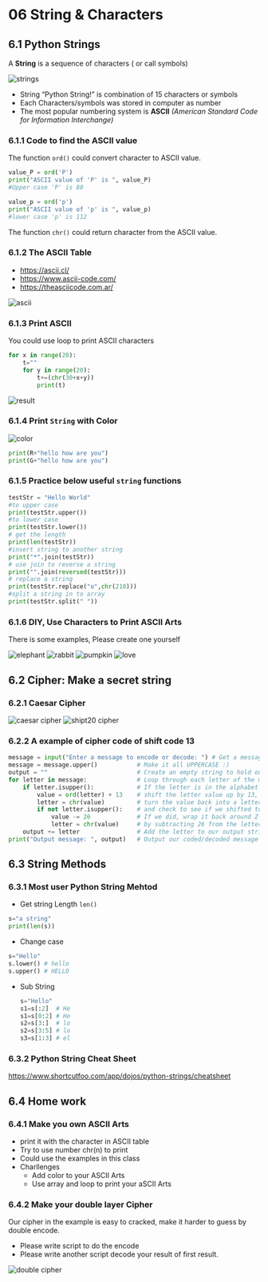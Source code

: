 # 06 String & Characters

## 6.1 Python Strings

A **String** is a sequence of characters ( or call symbols)

![strings](./06.1_strings.png)

- String “Python String!” is combination of 15 characters or symbols
- Each Characters/symbols was stored in computer as number
- The most popular numbering system is **ASCII** *(American Standard Code for Information Interchange)*

### 6.1.1 Code to find the ASCII value

The function `ord()` could convert character to ASCII value.

```python
value_P = ord('P')
print("ASCII value of 'P' is ", value_P)
#Upper case 'P' is 80

value_p = ord('p')
print("ASCII value of 'p' is ", value_p)  
#lower case 'p' is 112

```

The function `chr()` could return character from the ASCII value.

### 6.1.2 The ASCII Table

- <https://ascii.cl/>
- <https://www.ascii-code.com/>
- <https://theasciicode.com.ar/>

![ascii](./06.1.2_ascii_1.png)

### 6.1.3 Print ASCII

You could use loop to print ASCII characters

```python
for x in range(20):
    t=""
    for y in range(20):
        t+=(chr(30+x+y))
        print(t)
```
![result](./06.1.3_result.png)

### 6.1.4 Print `String` with Color

![color](./06.1.4_color.png)

```python
print(R+"hello how are you")
print(G+"hello how are you")
```

### 6.1.5 Practice below useful `string` functions

```python
testStr = "Hello World"
#to upper case
print(testStr.upper())
#to lower case
print(testStr.lower())
# get the length
print(len(testStr))
#insert string to another string
print("*".join(testStr))
# use join to reverse a string
print("".join(reversed(testStr)))
# replace a string
print(testStr.replace("o",chr(210)))
#split a string in to array
print(testStr.split(" "))

```

### 6.1.6 DIY, Use Characters to Print ASCII Arts

There is some examples, Please create one yourself

![elephant](06.1.6_elephant.png)
![rabbit](06.1.6_rabbit.png)
![pumpkin](06.1.6_pumpkin.png)
![love](06.1.6_love.png)

## 6.2 Cipher: Make a secret string

### 6.2.1 Caesar Cipher

![caesar cipher](06.2.1_caesarcipher.png)
![shipt20 cipher](06.2.1_shift20.png)

### 6.2.2 A example of cipher code of shift code 13

```python
message = input("Enter a message to encode or decode: ") # Get a message
message = message.upper()           # Make it all UPPERCASE :)
output = ""                         # Create an empty string to hold output
for letter in message:              # Loop through each letter of the message
    if letter.isupper():            # If the letter is in the alphabet (A-Z),
        value = ord(letter) + 13    # shift the letter value up by 13,
        letter = chr(value)         # turn the value back into a letter,
        if not letter.isupper():    # and check to see if we shifted too far
            value -= 26             # If we did, wrap it back around Z->A
            letter = chr(value)     # by subtracting 26 from the letter value
    output += letter                # Add the letter to our output string
print("Output message: ", output)   # Output our coded/decoded message

```

## 6.3 String Methods

### 6.3.1 Most user Python String Mehtod

- Get string Length
`len()`

```python
s="a string"
print(len(s))
```

- Change case

```python
s="Hello"
s.lower() # hello
s.upper() # HELLO
```

- Sub String
  
  ```python
  s="Hello"
  s1=s[:2]  # He
  s1=s[0:2] # He
  s2=s[3:]  # lo
  s2=s[3:5] # lo
  s3=s[1:3] # el

  ```

### 6.3.2 Python String Cheat Sheet

<https://www.shortcutfoo.com/app/dojos/python-strings/cheatsheet>

## 6.4 Home work

### 6.4.1 Make you own ASCII Arts 

- print it with the character in ASCII table
- Try to use number chr(n) to print
- Could use the examples in this class
- Charllenges
  - Add color to your ASCII Arts
  - Use array and loop to print your aSCII Arts
  
### 6.4.2 Make your double layer Cipher

Our cipher in the example is easy to cracked, make it harder to guess by double encode.

- Please write script to do the encode
- Please write another script decode your result of first result.

![double cipher](06.3.2_doubleCipher.png)

